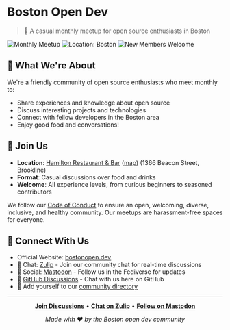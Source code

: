 # Boston Open Dev

> 🌟 A casual monthly meetup for open source enthusiasts in Boston

![Monthly Meetup](https://img.shields.io/badge/Meetup-Monthly-green)
![Location: Boston](https://img.shields.io/badge/Location-Boston-blue)
![New Members Welcome](https://img.shields.io/badge/Members-Welcome!-orange)

## 👋 What We're About

We're a friendly community of open source enthusiasts who meet monthly to:
- Share experiences and knowledge about open source
- Discuss interesting projects and technologies
- Connect with fellow developers in the Boston area
- Enjoy good food and conversations!

## 🤝 Join Us

- **Location**: [Hamilton Restaurant & Bar](https://hamiltonbrookline.com) ([map](https://www.openstreetmap.org/node/2340615787)) (1366 Beacon Street, Brookline)
- **Format**: Casual discussions over food and drinks
- **Welcome**: All experience levels, from curious beginners to seasoned contributors

We follow our [Code of Conduct](https://bostonopen.dev/CODE_OF_CONDUCT.html) to ensure an open, welcoming, diverse, inclusive, and healthy community. Our meetups are harassment-free spaces for everyone.

## 🔗 Connect With Us

- Official Website: [bostonopen.dev](https://bostonopen.dev)
- 💬 Chat: [Zulip](https://osdc.zulipchat.com/#narrow/stream/406743-boston) - Join our community chat for real-time discussions
- 🐘 Social: [Mastodon](https://floss.social/@bostonopen) - Follow us in the Fediverse for updates
- 💭 [GitHub Discussions](https://github.com/orgs/bostonopen/discussions) - Chat with us here on GitHub
- 👥 Add yourself to our [community directory](https://github.com/bostonopen/people/blob/main/people.tsv)

---

<div align="center">

**[Join Discussions](https://github.com/orgs/bostonopen/discussions)** • **[Chat on Zulip](https://osdc.zulipchat.com/#narrow/stream/406743-boston)** • **[Follow on Mastodon](https://floss.social/@bostonopen)**

*Made with ❤️ by the Boston open dev community*

</div>
